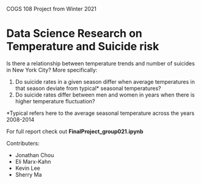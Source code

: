 COGS 108 Project from Winter 2021

# Data Science Research on Temperature and Suicide risk

Is there a relationship between temperature trends and number of suicides in New York City? More specifically:

1. Do suicide rates in a given season differ when average temperatures in that season deviate from typical* seasonal temperatures?
2. Do suicide rates differ between men and women in years when there is higher temperature fluctuation?

*Typical refers here to the average seasonal temperature across the years 2008-2014

For full report check out **FinalProject_group021.ipynb**

Contributers:
- Jonathan Chou
- Eli Marx-Kahn
- Kevin Lee
- Sherry Ma

